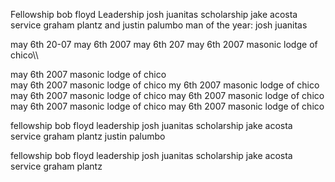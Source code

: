 Fellowship bob floyd
Leadership josh juanitas
scholarship jake acosta
service graham plantz and justin palumbo
man of the year: josh juanitas


may 6th 20-07 may 6th 2007 may 6th 207 may 6th 2007 masonic lodge of chico\\\


may 6th 2007 masonic lodge of chico\
may 6th 2007 masonic lodge of chico
my 6th 2007 masonic lodge of chico
may 6th 2007 masonic lodge of chico
may 6th 2007 masonic lodge of chico
may 6th 2007 masonic lodge of chico
may 6th 2007 masonic lodge of chico


fellowship bob floyd
leadership josh juanitas
scholarship jake acosta
service graham plantz justin palumbo
















fellowship bob floyd
leadership josh juanitas
scholarship jake acosta
service graham plantz 